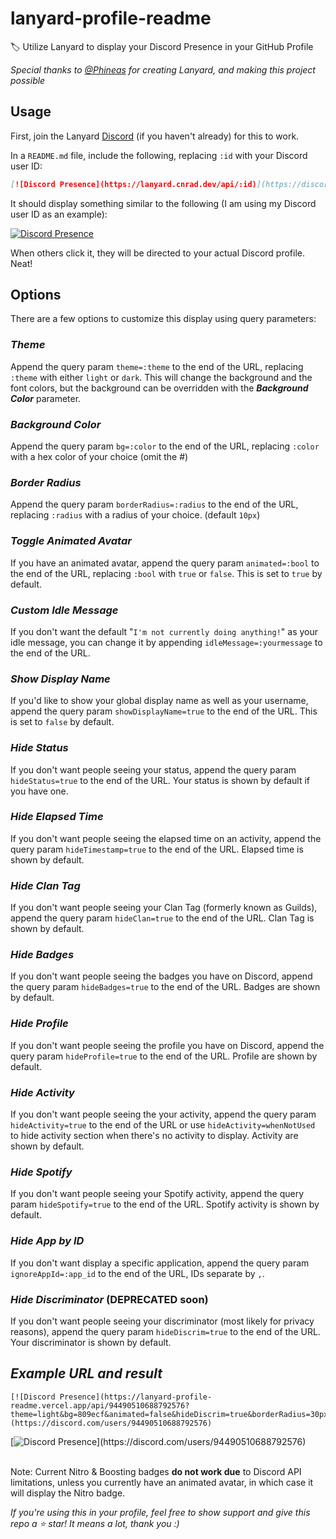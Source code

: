 <!-- markdownlint-disable -->

# lanyard-profile-readme

🏷️ Utilize Lanyard to display your Discord Presence in your GitHub Profile

_Special thanks to [@Phineas](https://github.com/Phineas/) for creating Lanyard, and making this project possible_

## Usage

First, join the Lanyard [Discord](https://discord.com/invite/WScAm7vNGF) (if you haven't already) for this to work.

In a `README.md` file, include the following, replacing `:id` with your Discord user ID:

```md
[![Discord Presence](https://lanyard.cnrad.dev/api/:id)](https://discord.com/users/:id)
```

It should display something similar to the following (I am using my Discord user ID as an example):

[![Discord Presence](https://lanyard.cnrad.dev/api/705665813994012695)](https://discord.com/users/705665813994012695)

When others click it, they will be directed to your actual Discord profile. Neat!

## Options

There are a few options to customize this display using query parameters:

### **_Theme_**

Append the query param `theme=:theme` to the end of the URL, replacing `:theme` with either `light` or `dark`. This will change the background and the font colors, but the background can be overridden with the **_Background Color_** parameter.

### **_Background Color_**

Append the query param `bg=:color` to the end of the URL, replacing `:color` with a hex color of your choice (omit the #)

### **_Border Radius_**

Append the query param `borderRadius=:radius` to the end of the URL, replacing `:radius` with a radius of your choice. (default `10px`)

### **_Toggle Animated Avatar_**

If you have an animated avatar, append the query param `animated=:bool` to the end of the URL, replacing `:bool` with `true` or `false`. This is set to `true` by default.

### **_Custom Idle Message_**

If you don't want the default "`I'm not currently doing anything!`" as your idle message, you can change it by appending `idleMessage=:yourmessage` to the end of the URL.

### **_Show Display Name_**

If you'd like to show your global display name as well as your username, append the query param `showDisplayName=true` to the end of the URL. This is set to `false` by default.

### **_Hide Status_**

If you don't want people seeing your status, append the query param `hideStatus=true` to the end of the URL. Your status is shown by default if you have one.

### **_Hide Elapsed Time_**

If you don't want people seeing the elapsed time on an activity, append the query param `hideTimestamp=true` to the end of the URL. Elapsed time is shown by default.

### **_Hide Clan Tag_**

If you don't want people seeing your Clan Tag (formerly known as Guilds), append the query param `hideClan=true` to the end of the URL. Clan Tag is shown by default.

### **_Hide Badges_**

If you don't want people seeing the badges you have on Discord, append the query param `hideBadges=true` to the end of the URL. Badges are shown by default.

### **_Hide Profile_**

If you don't want people seeing the profile you have on Discord, append the query param `hideProfile=true` to the end of the URL. Profile are shown by default.

### **_Hide Activity_**

If you don't want people seeing the your activity, append the query param `hideActivity=true` to the end of the URL or use `hideActivity=whenNotUsed` to hide activity section when there's no activity to display. Activity are shown by default.

### **_Hide Spotify_**

If you don't want people seeing your Spotify activity, append the query param `hideSpotify=true` to the end of the URL. Spotify activity is shown by default.

### **_Hide App by ID_**

If you don't want display a specific application, append the query param `ignoreAppId=:app_id` to the end of the URL, IDs separate by `,`.

### **_Hide Discriminator_** (DEPRECATED soon)

If you don't want people seeing your discriminator (most likely for privacy reasons), append the query param `hideDiscrim=true` to the end of the URL. Your discriminator is shown by default.

## **_Example URL and result_**

```
[![Discord Presence](https://lanyard-profile-readme.vercel.app/api/94490510688792576?theme=light&bg=809ecf&animated=false&hideDiscrim=true&borderRadius=30px&idleMessage=Probably%20doing%20something%20else...)](https://discord.com/users/94490510688792576)
```

[![Discord Presence](https://lanyard-profile-readme.vercel.app/api/94490510688792576?theme=light&bg=809ecf&animated=false&hideDiscrim=true&borderRadius=30px&idleMessage=Probably%20doing%20something%20else...)](https://discord.com/users/94490510688792576)

\
Note: Current Nitro & Boosting badges **do not work due** to Discord API limitations, unless you currently have an animated avatar, in which case it will display the Nitro badge.

_If you're using this in your profile, feel free to show support and give this repo a ⭐ star! It means a lot, thank you :)_
